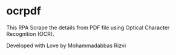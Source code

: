 # ocrpdf
This RPA Scrape the details from PDF file using Optical Character Recognition (OCR). 

Developed with Love by Mohammadabbas Rizvi
